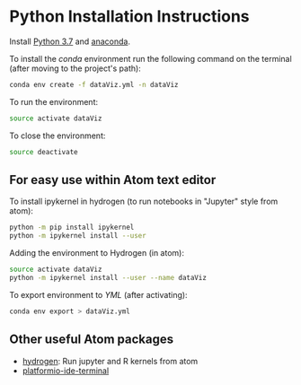 
# Python Installation Instructions


Install [Python 3.7](https://www.python.org/) and [anaconda](https://www.anaconda.com/download/#macos).


To install the *conda* environment run the following command on the terminal (after moving to the project's path):

```bash
conda env create -f dataViz.yml -n dataViz
```

To run the environment:

```bash
source activate dataViz
```

To close the environment:

```bash
source deactivate
```

## For easy use within Atom text editor

To install ipykernel in hydrogen (to run notebooks in "Jupyter" style from atom):

```bash
python -m pip install ipykernel
python -m ipykernel install --user
```

Adding the environment to Hydrogen (in atom):

```bash
source activate dataViz
python -m ipykernel install --user --name dataViz
```

To export environment to *YML* (after activating):

```bash
conda env export > dataViz.yml
```

## Other useful Atom packages

* [hydrogen](https://atom.io/packages/Hydrogen): Run jupyter and R kernels from atom
* [platformio-ide-terminal](https://atom.io/packages/platformio-ide-terminal)

